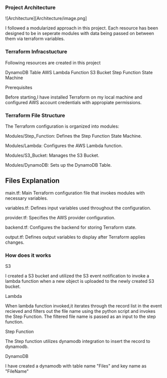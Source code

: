 ### Project Architecture

![Architecture][Architecture/image.png] 

I followed a modularized approach in this project. Each resource has been designed to be in seperate modules with data being passed on between them via terraform variables.


### Terraform Infracstucture

Following resources are created in this project

DynamoDB Table
AWS Lambda Function
S3 Bucket
Step Function State Machine

Prerequisites

Before starting,I have installed Terraform on my local machine and configured AWS account credentials with appropiate permissions.

### Terraform File Structure

The Terraform configuration is organized into modules:

Modules/Step_Function: Defines the Step Function State Machine.

Modules/Lambda: Configures the AWS Lambda function.

Modules/S3_Bucket: Manages the S3 Bucket.

Modules/DynamoDB: Sets up the DynamoDB Table.


## Files Explanation

main.tf: Main Terraform configuration file that invokes modules with necessary variables.

variables.tf: Defines input variables used throughout the configuration.

provider.tf: Specifies the AWS provider configuration.

backend.tf: Configures the backend for storing Terraform state.

output.tf: Defines output variables to display after Terraform applies changes.

### How does it works

S3

I created a S3 bucket and utilized the S3 event notification to invoke a lambda function when a new object is uploaded to the newly created S3 bucket.

Lambda

When lambda function invoked,it iterates through the record list in the event recieved and filters out the file name using the python script and invokes the Step Function. The filtered file name is passed as an input to the step function.

Step Function

The Step function utilizes dynamodb integration to insert the record to dynamodb.

DynamoDB

I have created a dynamodb with table name "Files" and key name as "FileName"



[def]: image.png